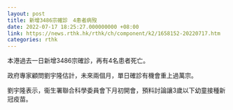 ```yaml
---
layout: post
title: 新增3486宗確診　4患者病歿
date: 2022-07-17 18:25:27.000000000 +08:00
link: https://news.rthk.hk/rthk/ch/component/k2/1658152-20220717.htm
categories: rthk
---
```


本港過去一日新增3486宗確診，再有4名患者死亡。

政府專家顧問劉宇隆估計，未來兩個月，單日確診有機會重上過萬宗。

劉宇隆表示，衞生署聯合科學委員會下月初開會，預料討論讓3歲以下幼童接種新冠疫苗。
